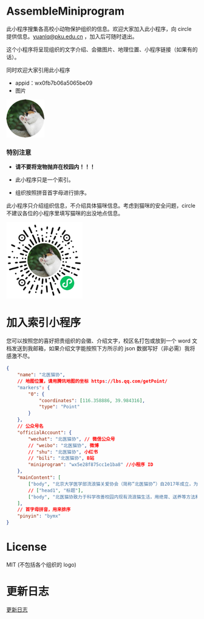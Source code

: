 # AssembleMiniprogram

此小程序搜集各高校小动物保护组织的信息。欢迎大家加入此小程序，向 circle 提供信息。yuanlq@pku.edu.cn ，加入后可随时退出。

这个小程序将呈现组织的文字介绍、会徽图片、地理位置、小程序链接（如果有的话）。

同时欢迎大家引用此小程序

- appid：wx0fb7b06a5065be09
- 图片

![小程序图片](miniprogram/pages/images/circle.png)

### 特别注意

- **请不要将宠物抛弃在校园内！！！**

- 此小程序只是一个索引。

- 组织按照拼音首字母进行排序。

此小程序只介绍组织信息，不介绍具体猫咪信息。考虑到猫咪的安全问题，circle 不建议各位的小程序里填写猫咪的出没地点信息。

<img src="小程序二维码.jpg" width = "200" height = "200" />

# 加入索引小程序

您可以按照您的喜好把贵组织的会徽、介绍文字，校区名打包或放到一个 word 文档发送到我邮箱，如果介绍文字能按照下方所示的 json 数据写好（非必需）我将感激不尽。

```json
{
    "name": "北医猫协",
    // 地图位置，请用腾讯地图的坐标 https://lbs.qq.com/getPoint/
    "markers": {
        "0": {
            "coordinates": [116.358886, 39.984316],
            "type": "Point"
        }
    },
    // 公众号名
    "officialAccount": {
        "wechat": "北医猫协", // 微信公众号
        // "weibo": "北医猫协", 微博
        // "shu": "北医猫协", 小红书
        // "bili": "北医猫协", B站
        "miniprogram": "wx5e28f875cc1e1ba8" //小程序 ID
    },
    "mainContent": [
        ["body", "北京大学医学部流浪猫关爱协会（简称“北医猫协”）自2017年成立，为北京大学医学部团委指导下、由学生自发组织的非盈利性志愿组织。"],
        // ["head1", "标题"],
        ["body", "北医猫协致力于科学改善校园内现有流浪猫生活，用绝育、送养等方法和平减少校园内流浪猫数量，协调人猫关系，营造良好的校园环境。猫协成立以来，除每日喂猫、伤病猫救助外，绝育和送养工作也一直在进行，目前北京大学医学部校园内已知流浪猫绝育率超过90%，也有较多猫咪已完成送养工作，顺利进家。"]
    ],
    // 首字母拼音，用来排序
    "pinyin": "bymx"
}  
```

# License

MIT (不包括各个组织的 logo)

# 更新日志

[更新日志](changLog.md)